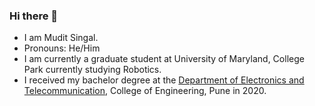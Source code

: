 ### Hi there 👋

<!--
**muditsingal/muditsingal** is a ✨ _special_ ✨ repository because its `README.md` (this file) appears on your GitHub profile.

Here are some ideas to get you started:

- 🔭 I’m currently working on ...
- 🌱 I’m currently learning ...
- 👯 I’m looking to collaborate on ...
- 🤔 I’m looking for help with ...
- 💬 Ask me about ...
- 📫 How to reach me: ...
- 😄 Pronouns: ...
- ⚡ Fun fact: ...
-->

-  I am Mudit Singal.
-  Pronouns: He/Him
-  I am currently a graduate student at University of Maryland, College Park currently studying Robotics.
-  I received my bachelor degree at the [Department of Electronics and Telecommunication](https://www.coep.org.in/departments/entc), College of Engineering, Pune in 2020.

<head>
    <style>
        .tab1 {
            tab-size: 2;
        }

        .tab2 {
            tab-size: 4;
        }

        .tab4 {
            tab-size: 8;
        }
    </style>
</head>

[![Mudit's GitHub stats](https://github-readme-stats.vercel.app/api?username=muditsingal&theme=tokyonight&show_icons=true)](https://github.com/anuraghazra/github-readme-stats)


<h2>Languages-Tools-Libraries</h2>
<br/>
<div align="left">
    <b class="tab2">Programming:             </b><img src="https://skillicons.dev/icons?i=python,cpp,c,matlab,bash,cmake" /><br>
    <b class="tab2">Operating Systems:       </b><img src="https://skillicons.dev/icons?i=linux,ubuntu,arch,windows" /><br>
    <b class="tab2">Frameworks and Tools:    </b><img src="https://skillicons.dev/icons?i=ros,opencv,pytorch,tensorflow,unity,postgres" /><br>
    <b class="tab2">Version Control:         </b><img src="https://skillicons.dev/icons?i=docker,github,git,jenkins" /><br>
    <b class="tab2">Editors:                 </b><img src="https://skillicons.dev/icons?i=vscode,arduino,anaconda,latex,visualstudio,sublime"/><br>

      <!-- Custom Skill Badges -->

</div>



<!--
Related source is copied from: https://kilienazure.com/github-profile-readme/
-->
